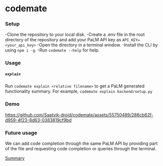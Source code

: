 # codemate

### Setup

-Clone the repository to your local disk.
-Create a .env file in the root directory of the repository and add your PaLM API key as `API_KEY=<your_api_key>`
-Open the directory in a terminal window.
-Install the CLI by using `npm i -g`.
-Run `codemate --help` for help.

### Usage

##### `explain`

Run `codemate explain <relative filename>` to get a PaLM generated functionality summary.
For example, `codemate explain backend/setup.py`

### Demo

https://github.com/Saatvik-droid/codemate/assets/55750489/286cb62f-d959-4f23-8d63-0383819cf9bd

### Future usage

We can add code completion through the same PaLM API by providing part of the file and requesting code completion or queries through the terminal.

[Summary](/SUMMARY.md)

